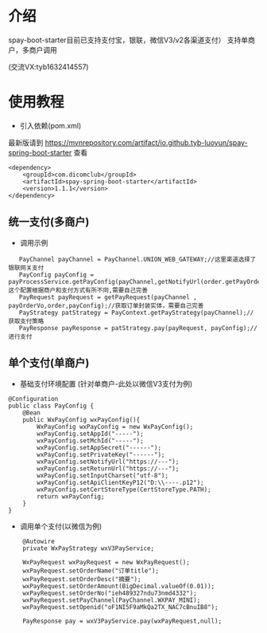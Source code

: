 # 介绍
spay-boot-starter目前已支持支付宝，银联，微信V3/v2各渠道支付）
支持单商户，多商户调用

(交流VX:tyb1632414557)

# 使用教程
- 引入依赖(pom.xml)

最新版请到 <https://mvnrepository.com/artifact/io.github.tyb-luoyun/spay-spring-boot-starter> 查看
```
<dependency>
    <groupId>com.dicomclub</groupId>
    <artifactId>spay-spring-boot-starter</artifactId>
    <version>1.1.1</version>
</dependency>
```

## 统一支付(多商户)
- 调用示例
``` 
   PayChannel payChannel = PayChannel.UNION_WEB_GATEWAY;//这里渠道选择了银联网关支付
   PayConfig payConfig = payProcessService.getPayConfig(payChannel,getNotifyUrl(order.getPayOrderId()),order.getAppId());//这个配置根据商户和支付方式有所不同,需要自己完善
   PayRequest payRequest = getPayRequest(payChannel , payOrderVo,order,payConfig);//获取订单封装实体，需要自己完善
   PayStrategy patStrategy = PayContext.getPayStrategy(payChannel);//获取支付策略
   PayResponse payResponse = patStrategy.pay(payRequest, payConfig);//进行支付
```

## 单个支付(单商户)
- 基础支付环境配置 (针对单商户-此处以微信V3支付为例)
```
@Configuration
public class PayConfig {
    @Bean
    public WxPayConfig wxPayConfig(){
        WxPayConfig wxPayConfig = new WxPayConfig();
        wxPayConfig.setAppId("-----");
        wxPayConfig.setMchId("-----");
        wxPayConfig.setAppSecret("------");
        wxPayConfig.setPrivateKey("------");
        wxPayConfig.setNotifyUrl("https://---");
        wxPayConfig.setReturnUrl("https://---");
        wxPayConfig.setInputCharset("utf-8");
        wxPayConfig.setApiClientKeyP12("D:\\----.p12");
        wxPayConfig.setCertStoreType(CertStoreType.PATH);
        return wxPayConfig;
    }
}
```
- 调用单个支付(以微信为例)
```
    @Autowire
    private WxPayStrategy wxV3PayService;
```
``` 
    WxPayRequest wxPayRequest = new WxPayRequest();
    wxPayRequest.setOrderName("订单title");
    wxPayRequest.setOrderDesc("摘要");
    wxPayRequest.setOrderAmount(BigDecimal.valueOf(0.01));
    wxPayRequest.setOrderNo("ieh489327ndu73nmd4332"); 
    wxPayRequest.setPayChannel(PayChannel.WXPAY_MINI);  
    wxPayRequest.setOpenid("oF1NI5F9aMkQa2TX_NAC7cBnuIB8");

    PayResponse pay = wxV3PayService.pay(wxPayRequest,null);         
```

